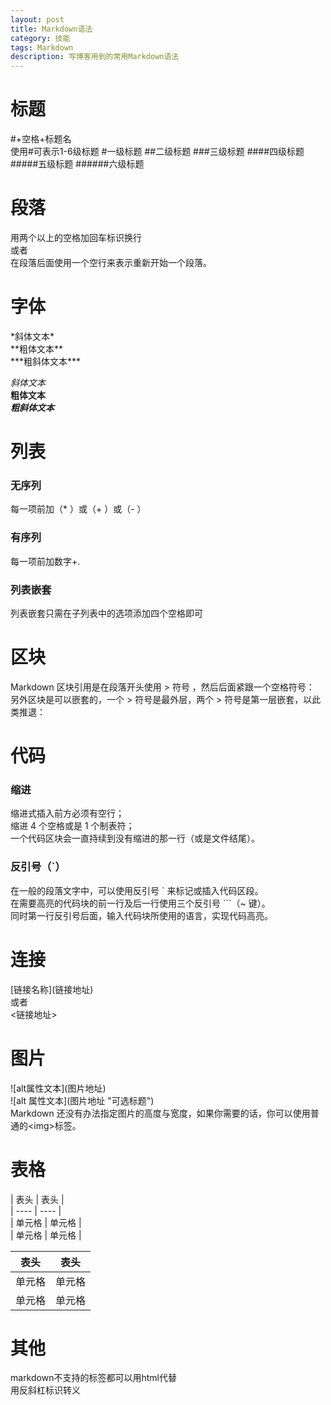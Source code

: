 ```yaml
---
layout: post
title: Markdown语法
category: 技能
tags: Markdown
description: 写博客用到的常用Markdown语法
---
```

# 标题
#+空格+标题名  
使用#可表示1-6级标题
#一级标题
##二级标题
###三级标题
####四级标题
#####五级标题
######六级标题

# 段落
用两个以上的空格加回车标识换行  
或者  
在段落后面使用一个空行来表示重新开始一个段落。

# 字体
\*斜体文本*  
\*\*粗体文本**   
\*\*\*粗斜体文本***    

*斜体文本*  
**粗体文本**   
***粗斜体文本***     

# 列表
### 无序列
每一项前加（* ）或（+ ）或（- ）
### 有序列
每一项前加数字+.
### 列表嵌套
列表嵌套只需在子列表中的选项添加四个空格即可

# 区块
Markdown 区块引用是在段落开头使用 > 符号 ，然后后面紧跟一个空格符号：  
另外区块是可以嵌套的，一个 > 符号是最外层，两个 > 符号是第一层嵌套，以此类推退：

# 代码
### 缩进  
缩进式插入前方必须有空行；  
缩进 4 个空格或是 1 个制表符；  
一个代码区块会一直持续到没有缩进的那一行（或是文件结尾）。  
###  反引号（\`）
在一般的段落文字中，可以使用反引号 \` 来标记或插入代码区段。  
在需要高亮的代码块的前一行及后一行使用三个反引号 \`\`\`（~ 键）。  
同时第一行反引号后面，输入代码块所使用的语言，实现代码高亮。  

# 连接
\[链接名称\]\(链接地址\)  
或者  
\<链接地址\>  

# 图片
![alt属性文本]\(图片地址)  
![alt 属性文本]\(图片地址 "可选标题")  
Markdown 还没有办法指定图片的高度与宽度，如果你需要的话，你可以使用普通的\<img\>标签。

# 表格
\|  表头   \| 表头  \|    
\|  ----  \| ----  \|    
\| 单元格  \| 单元格 \|    
\| 单元格  \| 单元格 \|    

|  表头   | 表头  |  
|  ----   | ----  |    
| 单元格  | 单元格 |    
| 单元格  | 单元格 |  

# 其他
markdown不支持的标签都可以用html代替  
用反斜杠标识转义
